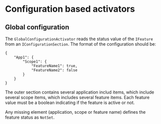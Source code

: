 # Configuration based activators
## Global configuration
The `GlobalConfigurationActivator` reads the status value of the `IFeature` from an `IConfigurationSection`.
The format of the configuration should be:
```
{
    "App1": {
        "Scope1": {
            "FeatureName1": true,
            "FeatureName2": false
        }
    }
}
```
The outer section contains several application includ items, which include several scope items, which includes several feature items. Each feature value must be a boolean indicating if the feature is active or not.

Any missing element (application, scope or feature name) defines the feature status as `NotSet`.


